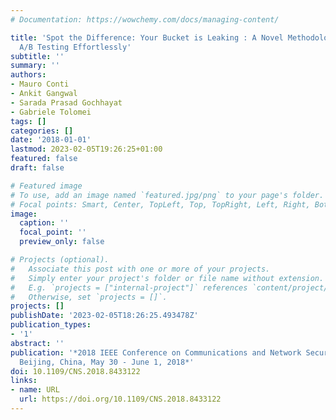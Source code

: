 ```yaml
---
# Documentation: https://wowchemy.com/docs/managing-content/

title: 'Spot the Difference: Your Bucket is Leaking : A Novel Methodology to Expose
  A/B Testing Effortlessly'
subtitle: ''
summary: ''
authors:
- Mauro Conti
- Ankit Gangwal
- Sarada Prasad Gochhayat
- Gabriele Tolomei
tags: []
categories: []
date: '2018-01-01'
lastmod: 2023-02-05T19:26:25+01:00
featured: false
draft: false

# Featured image
# To use, add an image named `featured.jpg/png` to your page's folder.
# Focal points: Smart, Center, TopLeft, Top, TopRight, Left, Right, BottomLeft, Bottom, BottomRight.
image:
  caption: ''
  focal_point: ''
  preview_only: false

# Projects (optional).
#   Associate this post with one or more of your projects.
#   Simply enter your project's folder or file name without extension.
#   E.g. `projects = ["internal-project"]` references `content/project/deep-learning/index.md`.
#   Otherwise, set `projects = []`.
projects: []
publishDate: '2023-02-05T18:26:25.493478Z'
publication_types:
- '1'
abstract: ''
publication: '*2018 IEEE Conference on Communications and Network Security, CNS 2018,
  Beijing, China, May 30 - June 1, 2018*'
doi: 10.1109/CNS.2018.8433122
links:
- name: URL
  url: https://doi.org/10.1109/CNS.2018.8433122
---
```

